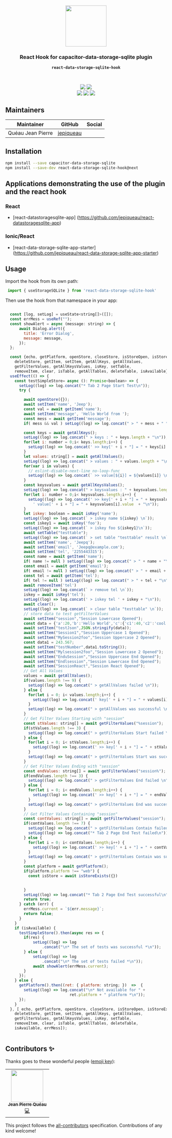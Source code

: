 <p align="center"><br><img src="https://avatars3.githubusercontent.com/u/16580653?v=4" width="128" height="128" /></p>

<h3 align="center">React Hook for capacitor-data-storage-sqlite plugin</h3>
<p align="center"><strong><code>react-data-storage-sqlite-hook</code></strong></p>
<br>
<p align="center">
    <img src="https://img.shields.io/maintenance/yes/2021?style=flat-square" />
    <a href="https://www.npmjs.com/package/react-data-storage-sqlite-hook"><img src="https://img.shields.io/npm/l/react-data-storage-sqlite-hook?style=flat-square" /></a>
<br>
  <a href="https://www.npmjs.com/package/react-data-storage-sqlite-hook"><img src="https://img.shields.io/npm/dw/react-data-storage-sqlite-hook?style=flat-square" /></a>
  <a href="https://www.npmjs.com/package/react-data-storage-sqlite-hook"><img src="https://img.shields.io/npm/v/react-data-storage-sqlite-hook?style=flat-square" /></a>
<!-- ALL-CONTRIBUTORS-BADGE:START - Do not remove or modify this section -->
<a href="#contributors-"><img src="https://img.shields.io/badge/all%20contributors-1-orange?style=flat-square" /></a>
<!-- ALL-CONTRIBUTORS-BADGE:END -->
</p>

## Maintainers

| Maintainer        | GitHub                                    | Social |
| ----------------- | ----------------------------------------- | ------ |
| Quéau Jean Pierre | [jepiqueau](https://github.com/jepiqueau) |        |



## Installation

```bash
npm install --save capacitor-data-storage-sqlite
npm install --save-dev react-data-storage-sqlite-hook@next
```

## Applications demonstrating the use of the plugin and the react hook

### React
 - [react-datastoragesqlite-app] (https://github.com/jepiqueau/react-datastoragesqlite-app)

### Ionic/React
 - [react-data-storage-sqlite-app-starter] (https://github.com/jepiqueau/react-data-storage-sqlite-app-starter)


## Usage
Import the hook from its own path:

```js
 import { useStorageSQLite } from 'react-data-storage-sqlite-hook'
```

Then use the hook from that namespace in your app:

```js

  const [log, setLog] = useState<string[]>([]);
  const errMess = useRef("");
  const showAlert = async (message: string) => {
      await Dialog.alert({
        title: 'Error Dialog',
        message: message,
      });
  };

  const {echo, getPlatform, openStore, closeStore, isStoreOpen, isStoreExists,
    deleteStore, getItem, setItem, getAllKeys, getAllValues,
    getFilterValues, getAllKeysValues, isKey, setTable,
    removeItem, clear, isTable, getAllTables, deleteTable, isAvailable} = useStorageSQLite();
  useEffect(() => {
    const testSimpleStore= async (): Promise<boolean> => {
      setLog((log) => log.concat("* Tab 2 Page Start Test\n")); 
      try {

        await openStore({});
        await setItem('name', 'Jeep');
        const val = await getItem('name');
        await setItem('message', 'Hello World from ');
        const mess = await getItem('message');
        if( mess && val ) setLog((log) => log.concat(" > " + mess + " " + val + "\n")); 

        const keys = await getAllKeys();
        setLog((log) => log.concat(" > keys : " + keys.length + "\n"));
        for(let i: number = 0;i< keys.length;i++) {
          setLog((log) => log.concat(' >> key[' + i + "] = " + keys[i] + "\n"));
        }
        let values: string[] = await getAllValues();
        setLog((log) => log.concat(" > values : " + values.length + "\n"));
        for(var i in values) {
          // eslint-disable-next-line no-loop-func
          setLog((log) => log.concat(` >> value[${i}] = ${values[i]} \n`));
        }
        const keysvalues = await getAllKeysValues();
        setLog((log) => log.concat(" > keysvalues : " + keysvalues.length + "\n"));
        for(let i: number = 0;i< keysvalues.length;i++) {
          setLog((log) => log.concat(' >> key[' + i + "] = " + keysvalues[i].key +
            ' value[' + i + "] = " + keysvalues[i].value  + "\n"));
        }
        let iskey: boolean = await isKey('name');
        setLog((log) => log.concat(` > iskey name ${iskey} \n`)); 
        const iskey1 = await isKey('foo');
        setLog((log) => log.concat(` > iskey foo ${iskey1}\n`)); 
        await setTable("testtable");
        setLog((log) => log.concat(` > set table "testtable" result \n`)); 
        await setItem('name', 'Jeepq');
        await setItem('email', 'Jeepq@example.com');
        await setItem('tel', '2255443315');
        const name = await getItem('name');
        if( name != null ) setLog((log) => log.concat(" > " + name + "\n")); 
        const email = await getItem('email');
        if( email != null ) setLog((log) => log.concat(" > " + email + "\n")); 
        const tel = await getItem('tel');
        if( tel != null ) setLog((log) => log.concat(" > " + tel + "\n")); 
        await removeItem('tel')
        setLog((log) => log.concat(` > remove tel \n`)); 
        iskey = await isKey('tel');
        setLog((log) => log.concat(' > iskey tel ' + iskey + "\n")); 
        await clear();
        setLog((log) => log.concat(` > clear table "testtable" \n`)); 
        // store data to test getFilterValues
        await setItem("session","Session Lowercase Opened");
        const data = {'a':20,'b':'Hello World','c':{'c1':40,'c2':'cool'}};
        await setItem("testJson",JSON.stringify(data));
        await setItem("Session1","Session Uppercase 1 Opened");
        await setItem("MySession2foo","Session Uppercase 2 Opened");
        const data1 = 243.567;
        await setItem("testNumber",data1.toString());
        await setItem("Mylsession2foo","Session Lowercase 2 Opened");
        await setItem("EnduSession","Session Uppercase End Opened");
        await setItem("Endlsession","Session Lowercase End Opened");
        await setItem("SessionReact","Session React Opened");
        // Get All Values
        values = await getAllValues();
        if(values.length !== 9) {
          setLog((log) => log.concat(" > getAllValues failed \n"));
        } else {
          for(let i = 0; i< values.length;i++) {
            setLog((log) => log.concat(' key[' + i + "] = " + values[i] + "\n"));
          }
          setLog((log) => log.concat(" > getAllValues was successful \n"));
        }
        // Get Filter Values Starting with "session"
        const stValues: string[] = await getFilterValues("%session");
        if(stValues.length !== 3) {
          setLog((log) => log.concat(" > getFilterValues Start failed \n"));
        } else {
          for(let i = 0; i< stValues.length;i++) {
            setLog((log) => log.concat(' >> key[' + i + "] = " + stValues[i] + "\n"));
          }
          setLog((log) => log.concat(" > getFilterValues Start was successful \n"));
        }
        // Get Filter Values Ending with "session"
        const endValues: string[] = await getFilterValues("session%");
        if(endValues.length !== 3) {
          setLog((log) => log.concat(" > getFilterValues End failed \n"));
        } else {
          for(let i = 0; i< endValues.length;i++) {
            setLog((log) => log.concat(' >> key[' + i + "] = " + endValues[i] + "\n"));
          }
          setLog((log) => log.concat(" > getFilterValues End was successful \n"));
        }
        // Get Filter Values Containing "session"
        const contValues: string[] = await getFilterValues("session");
        if(contValues.length !== 7) {
          setLog((log) => log.concat(" > getFilterValues Contain failed \n"));
          setLog((log) => log.concat("* Tab 2 Page End Test failed\n")); 
        } else {
          for(let i = 0; i< contValues.length;i++) {
            setLog((log) => log.concat(' >> key[' + i + "] = " + contValues[i] + "\n"));
          }
          setLog((log) => log.concat(" > getFilterValues Contain was successful \n"));
        }
        const platform = await getPlatform();
        if(platform.platform !== "web") {
          const isStore = await isStoreExists({})

        
        }
        setLog((log) => log.concat("* Tab 2 Page End Test successful\n")); 
        return true;
      } catch (err) {
        errMess.current = `${err.message}`;
        return false;
      }
    }
    if (isAvailable) {
      testSimpleStore().then(async res => {
        if(res) {    
            setLog((log) => log
                .concat("\n* The set of tests was successful *\n"));
        } else {
            setLog((log) => log
                .concat("\n* The set of tests failed *\n"));
            await showAlert(errMess.current);
        }
      });
    } else {
      getPlatform().then((ret: { platform: string; })  =>  {
        setLog((log) => log.concat("\n* Not available for " + 
                            ret.platform + " platform *\n"));
      });          
    }
  }, [ echo, getPlatform, openStore, closeStore, isStoreOpen, isStoreExists,
    deleteStore, getItem, setItem, getAllKeys, getAllValues,
    getFilterValues, getAllKeysValues, isKey, setTable,
    removeItem, clear, isTable, getAllTables, deleteTable,
    isAvailable, errMess]);   
  
```

## Contributors ✨

Thanks goes to these wonderful people ([emoji key](https://allcontributors.org/docs/en/emoji-key)):

<!-- ALL-CONTRIBUTORS-LIST:START - Do not remove or modify this section -->
<!-- prettier-ignore-start -->
<!-- markdownlint-disable -->
<table>
  <tr>
    <td align="center"><a href="https://github.com/jepiqueau"><img src="https://avatars3.githubusercontent.com/u/16580653?v=4" width="100px;" alt=""/><br /><sub><b>Jean Pierre Quéau</b></sub></a><br /><a href="https://github.com/jepiqueau/react-data-storage-sqlite-hook/commits?author=jepiqueau" title="Code">💻</a></td>
  </tr>
</table>

<!-- markdownlint-enable -->
<!-- prettier-ignore-end -->

<!-- ALL-CONTRIBUTORS-LIST:END -->

This project follows the [all-contributors](https://github.com/all-contributors/all-contributors) specification. Contributions of any kind welcome!

